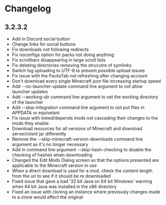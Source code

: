 # Changelog

## 3.2.3.2
- Add in Discord social button
- Change links for social buttons
- Fix downloads not following redirects
- Fix noconfigs option for packs not doing anything
- Fix scrollbars disappearing in large scroll lists
- Fix deleting directories removing the strucutre of symlinks
- Switch log uploading to UTF-8 to prevent possible upload issues
- Fix issue with the PacksTab not refreshing after changing account
- Don't download every single Minecraft json file increasing startup speed
- Add --no-launcher-update command line argument to not allow launcher updates
- Add --working-dir command line argument to set the working directory of the launcher
- Add --skip-integration command line argument to not put files in APPDATA or equivelant
- Fix issue with linked/depends mods not cascading their changes to the mods they enable
- Download resources for all versions of Minecraft and download server/client jar differently
- Remove the --skip-minecraft-version-downloads command line argument as it's no longer necessary
- Add in command line argument --skip-hash-checking to disable the checking of hashes when downloading
- Changed the Edit Mods Dialog screen so that the options presented are applicable to the Minecraft version in use
- When a direct download is used for a mod, check the content length from the url to see if it should be re downloaded
- Fixed issue that gave a bad '32 bit Java on 64 bit Windows' warning when 64 bit Java was installed in the x86 directory
- Fixed an issue with cloning an instance where previously changes made to a clone would affect the original